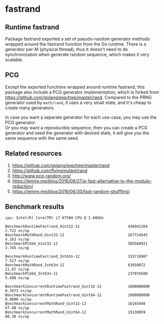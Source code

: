 # fastrand

## Runtime fastrand

Package fastrand exported a set of pseudo-random generator methods wrapped around the fastrand
function from the Go runtime. There is a generator per-M (physical thread), thus it doesn't
need to do synchronization when generate random sequence, which makes it very scalable.

## PCG

Except the exported functions wrapped around runtime fastrand,
this package also include a PCG generator implementation,
which is forked from https://github.com/golang/exp/tree/master/rand.
Compared to the PRNG generator used by `math/rand`, it uses a very small state,
and it's cheap to create many generators.

In case you want a separate generator for each use-case, you may use the PCG generator. <br>
Or you may want a reproducible sequence, then you can create a PCG generator and seed the
generator with desired state, it will give you the same sequence with the same seed.

## Related resources

1. https://github.com/golang/exp/tree/master/rand
1. https://github.com/flyingmutant/rand
1. http://www.pcg-random.org/
1. https://lemire.me/blog/2016/06/27/a-fast-alternative-to-the-modulo-reduction/
1. https://lemire.me/blog/2016/06/30/fast-random-shuffling/

## Benchmark results

```text
cpu: Intel(R) Core(TM) i7-9750H CPU @ 2.60GHz

BenchmarkRuntimeFastrand_Uint32-12                      436941264                2.722 ns/op
BenchmarkMathRand_Uint32-12                             267724545                4.163 ns/op
BenchmarkPCG64_Uint32-12                                305560921                3.745 ns/op

BenchmarkRuntimeFastrand_Int63n-12                      155718987                7.527 ns/op
BenchmarkMathRand_Int63n-12                             63910872                21.07 ns/op
BenchmarkPCG64_Int63n-12                                237976500                5.488 ns/op

BenchmarkConcurrentRuntimeFastrand_Uint32-12            1000000000               0.3973 ns/op
BenchmarkConcurrentRuntimeFastrand_Uint64-12            1000000000               0.9080 ns/op
BenchmarkConcurrentMathRand_Uint32-12                   16165498                67.40 ns/op
BenchmarkConcurrentMathRand_Uint64-12                   19130859                66.36 ns/op
```
